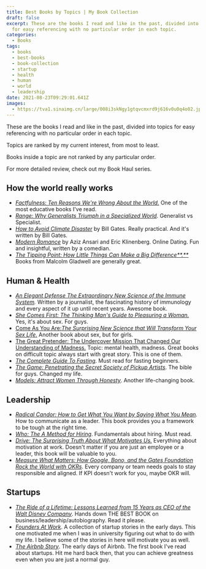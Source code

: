 ```yaml
---
title: Best Books by Topics | My Book Collection
draft: false
excerpt: These are the books I read and like in the past, divided into topics
  for easy referencing with no particular order in each topic.
categories:
  - Books
tags:
  - books
  - best-books
  - book-collection
  - startup
  - health
  - human
  - world
  - leadership
date: 2021-08-23T09:29:01.641Z
images:
  - https://tva1.sinaimg.cn/large/008i3skNgy1gtqvcmxrd9j616v0u0q4o02.jpg
---
```

These are the books I read and like in the past, divided into topics for easy referencing with no particular order in each topic.

Topics are ranked by my current interest, from most to least.

Books inside a topic are not ranked by any particular order.

For more detailed review, check out my Book Haul series.

## How the world really works

* *[Factfulness: Ten Reasons We're Wrong About the World.](https://www.amazon.com/Factfulness-Reasons-World-Things-Better/dp/1250107814)* One of the most educative books I've read.
* *[Range: Why Generalists Triumph in a Specialized World](https://www.amazon.com/Range-Generalists-Triumph-Specialized-World/dp/0735214484).* Generalist vs Specialist.
* *[How to Avoid Climate Disaster](https://www.amazon.com/How-Avoid-Climate-Disaster-Breakthroughs/dp/059321577X)* by Bill Gates. Really practical. And it's written by Bill Gates.
* *[Modern Romance](https://www.amazon.com/Modern-Romance-Aziz-Ansari/dp/0143109251)* by Aziz Ansari and Eric Klinenberg. Online Dating. Fun and insightful, written by a comedian.
* *[The Tipping Point: How Little Things Can Make a Big Difference**.**](https://www.amazon.com/Tipping-Point-Little-Things-Difference/dp/0316346624)* Books from Malcolm Gladwell are generally great.

## Human & Health

* *[An Elegant Defense The Extraordinary New Science of the Immune System](https://www.amazon.com/Elegant-Defense-Extraordinary-Science-Immune-ebook/dp/B07C66KJC1).* Written by a journalist, the fascinating history of immunology and every aspect of it up until recent years. Awesome book.
* *[She Comes First: The Thinking Man's Guide to Pleasuring a Woman.](https://www.amazon.com/She-Comes-First-Thinking-Pleasuring/dp/0060538260)* Yes, it's about sex. For guys.
* [Come As You Are:*The Surprising New Science that Will Transform Your Sex Life*.](https://www.amazon.com/Come-You-Are-Surprising-Transform/dp/1476762090) Another book about sex, but for girls.
* [The Great Pretender: The Undercover Mission That Changed Our Understanding of Madness.](https://www.amazon.com/Great-Pretender-Undercover-Mission-Understanding/dp/1538715287) Topic: mental health, madness. Great books on difficult topic always start with great story. This is one of them.
* *[The Complete Guide To Fasting](https://www.amazon.com/Complete-Guide-Fasting-Intermittent-Alternate-Day/dp/1628600012)*. Must read for fasting beginners.
* *[The Game: Penetrating the Secret Society of Pickup Artists](https://www.amazon.com/Game-Penetrating-Secret-Society-Artists/dp/0060554738)*. The bible for guys. Changed my life.
* *[Models: Attract Women Through Honesty](https://www.amazon.com/Models-Attract-Women-Through-Honesty/dp/1463750358)*. Another life-changing book.

## Leadership

* *[Radical Candor: How to Get What You Want by Saying What You Mean](<How to Get What You Want by Saying What You Mean>).* How to communicate as a leader.  This book provides you a framework to be tough at the right time.
* *[Who: The A Method for Hiring](https://www.amazon.com/Who-Method-Hiring-Geoff-Smart-ebook/dp/B001EL6RWY)*. Fundamentals about hiring. Must read.
* *[Drive: The Surprising Truth About What Motivates Us.](<* Drive: The Surprising Truth About What Motivates Us>)* Everything about motivation at work. Doesn't matter if you are just an employee or a leader, this book will be valuable to you.
* *[Measure What Matters: How Google, Bono, and the Gates Foundation Rock the World with OKRs](https://www.amazon.com/Measure-What-Matters-Google-Foundation/dp/0525536221)*. Every company or team needs goals to stay responsible and aligned. If KPI doesn't work for you, maybe OKR will.

## Startups

* *[The Ride of a Lifetime: Lessons Learned from 15 Years as CEO of the Walt Disney Company](https://www.amazon.com/Ride-Lifetime-Lessons-Learned-Company/dp/0399592091)*. Hands down THE BEST BOOK on business/leadership/autobiography. Read it please.
* *[Founders At Work](https://www.amazon.com/Founders-Work-Stories-Startups-Early/dp/1430210788)*. A collection of startup stories in the early days. This one motivated me when I was in university figuring out what to do with my life. I believe some of the stories in here will motivate you as well. 
* *[The Airbnb Story](https://www.amazon.com/Airbnb-Story-Ordinary-Disrupted-Controversy/dp/0544952669)*. The early days of Airbnb. The first book I've read about startups. Hit me hard back then, that you can achieve greatness even when you are just a normal guy.